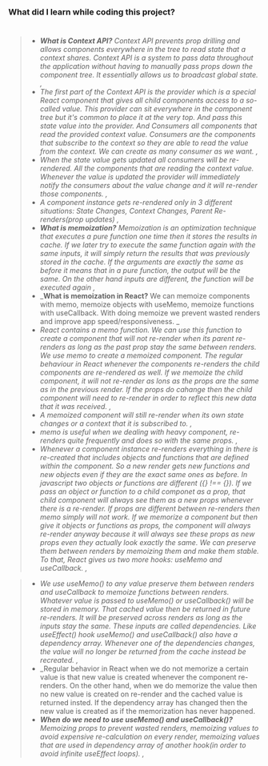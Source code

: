 ### What did I learn while coding this project?

> #
>
> - _**What is Context API?** Context API prevents prop drilling and allows components everywhere in the tree to read state that a context shares. Context API is a system to pass data throughout the application without having to manually pass props down the component tree. It essentially allows us to broadcast global state. ,_
> - _The first part of the Context API is the provider which is a special React component that gives all child components access to a so-called value. This provider can sit everywhere in the component tree but it's common to place it at the very top. And pass this state value into the provider. And Consumers all components that read the provided context value. Consumers are the components that subscribe to the context so they are able to read the value from the context. We can create as many consumer as we want. ,_
> - _When the state value gets updated all consumers will be re-rendered. All the components that are reading the context value. Whenever the value is updated the provider will immediately notify the consumers about the value change and it will re-render those components. ,_
> - _A component instance gets re-rendered only in 3 different situations: State Changes, Context Changes, Parent Re-renders(prop updates) ,_
> - _**What is memoization?** Memoization is an optimization technique that executes a pure function one time then it stores the results in cache. If we later try to execute the same function again with the same inputs, it will simply return the results that was previously stored in the cache. If the arguments are exactly the same as before it means that in a pure function, the output will be the same. On the other hand inputs are different, the function will be executed again ,_
> - _**What is memoization in React?** We can memoize components with memo, memoize objects with useMemo, memoize functions with useCallback. With doing memoize we prevent wasted renders and improve app speed/responsiveness. _
> - _React contains a memo function. We can use this function to create a component that will not re-render when its parent re-renders as long as the past prop stay the same between renders. We use memo to create a memoized component. The regular behaviour in React whenever the components re-renders the child components are re-rendered as well. If we memoize the child component, it will not re-render as lons as the props are the same as in the previous render. If the props do cahange then the child component will need to re-render in order to reflect this new data that it was received. ,_
> - _A memoized component will still re-render when its own state changes or a context that it is subscribed to. ,_
> - _memo is useful when we dealing with heavy component, re-renders quite frequently and does so with the same props. ,_
> - _Whenever a component instance re-renders everything in there is re-created that includes objects and functions that are defined within the component. So a new render gets new functions and new objects even if they are the exact same ones as before. In javascript two objects or functions are different ({} !== {}). If we pass an object or function to a child componet as a prop, that child component will always see them as a new props whenever there is a re-render. If props are different between re-renders then memo simply will not work. If we memorize a component but then give it objects or functions as props, the component will always re-render anyway because it will always see these props as new props even they actually look exactly the same. We can preserve them between renders by memoizing them and make them stable. To that, React gives us two more hooks: useMemo and useCallback. ,_

> - _We use useMemo() to any value preserve them between renders and useCallback to memoize functions between renders. Whatever value is passed to useMemo() or useCallback() will be stored in memory. That cached value then be returned in future re-renders. It will be preserved across renders as long as the inputs stay the same. These inputs are called dependencies. Like useEffect() hook useMemo() and useCallback() also have a dependency array. Whenever one of the dependencies changes, the value will no longer be returned from the cache instead be recreated. ,_
> - \_Regular behavior in React when we do not memorize a certain value is that new value is created whenever the component re-renders. On the other hand, when we do memorize the value then no new value is created on re-render and the cached value is returned insted. If the dependency array has changed then the new value is created as if the memorization has never happened.
> - _**When do we need to use useMemo() and useCallback()?** Memoizing props to prevent wasted renders, memoizing values to avoid expensive re-calculation on every render, memoizing values that are used in dependency array of another hook(in order to avoid infinite useEffect loops). ,_
>
> #
